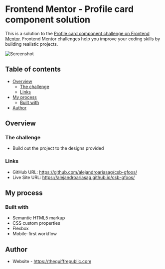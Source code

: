 # Frontend Mentor - Profile card component solution

This is a solution to the [Profile card component challenge on Frontend Mentor](https://www.frontendmentor.io/challenges/profile-card-component-cfArpWshJ). Frontend Mentor challenges help you improve your coding skills by building realistic projects.

![Screenshot](https://github.com/alejandroariasag/csb-gfoos/blob/gh-pages/images/screenshot.png?raw=true)

## Table of contents

- [Overview](#overview)
  - [The challenge](#the-challenge)
  - [Links](#links)
- [My process](#my-process)
  - [Built with](#built-with)
- [Author](#author)

## Overview

### The challenge

- Build out the project to the designs provided

### Links

- GitHub URL: https://github.com/alejandroariasag/csb-gfoos/
- Live Site URL: https://alejandroariasag.github.io/csb-gfoos/

## My process

### Built with

- Semantic HTML5 markup
- CSS custom properties
- Flexbox
- Mobile-first workflow

## Author

- Website - https://thequiffrepublic.com

